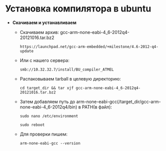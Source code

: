  # Установка компилятора в ubuntu
 
 * <b>Скачиваем и устанавливаем </b>
	
    * Скачиваем архив:  gcc-arm-none-eabi-4_6-2012q4-20121016.tar.bz2

		```https://launchpad.net/gcc-arm-embedded/+milestone/4.6-2012-q4-update```
		
    * Или с нашего сервера: 

        ```smb://10.32.32.7/install/BU_compiler_ATMEL```

    * Распаковываем tarball в целевую директорию:

        ```cd target_dir && tar xjf gcc-arm-none-eabi-4_6-2012q4-20121016.tar.bz2```		

    * Затем добавляем путь до arm-none-eabi-gcc(/target_dir/gcc-arm-none-eabi-4_6-2012q4/bin) в PATH(в файл):

        ```sudo nano /etc/environment```

        ```sudo reboot```

    * Для проверки пишем:

        ```arm-none-eabi-gcc --version```
